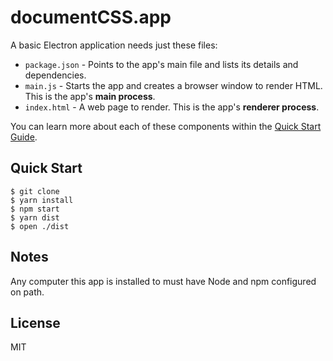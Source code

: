 # documentCSS.app

A basic Electron application needs just these files:

- `package.json` - Points to the app's main file and lists its details and dependencies.
- `main.js` - Starts the app and creates a browser window to render HTML. This is the app's **main process**.
- `index.html` - A web page to render. This is the app's **renderer process**.

You can learn more about each of these components within the [Quick Start Guide](http://electron.atom.io/docs/tutorial/quick-start).

## Quick Start

```console
$ git clone
$ yarn install
$ npm start
$ yarn dist
$ open ./dist
```

## Notes

Any computer this app is installed to must have Node and npm configured on path.

## License

MIT

